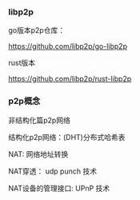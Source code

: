### libp2p 

go版本p2p仓库：

https://github.com/libp2p/go-libp2p

rust版本

https://github.com/libp2p/rust-libp2p


### p2p概念

非结构化篇p2p网络

结构化p2p网络：(DHT)分布式哈希表

NAT: 网络地址转换

NAT穿透： udp punch 技术

NAT设备的管理接口: UPnP 技术